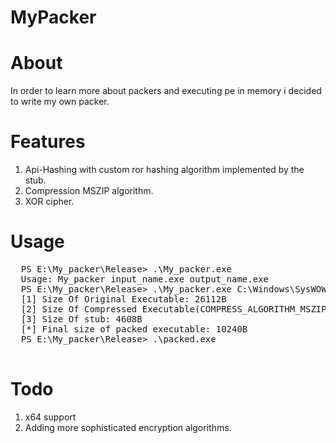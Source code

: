 # MyPacker

# About
In order to learn more about packers and executing pe in memory i decided to write my own packer.

# Features
  1. Api-Hashing with custom ror hashing algorithm implemented by the stub.
  2. Compression MSZIP algorithm.
  3. XOR cipher.
  
# Usage
 <pre>
  PS E:\My_packer\Release> .\My_packer.exe
  Usage: My_packer input_name.exe output_name.exe
  PS E:\My_packer\Release> .\My_packer.exe C:\Windows\SysWOW64\calc.exe packed.exe
  [1] Size Of Original Executable: 26112B
  [2] Size Of Compressed Executable(COMPRESS_ALGORITHM_MSZIP): 5691B
  [3] Size Of stub: 4608B
  [*] Final size of packed executable: 10240B
  PS E:\My_packer\Release> .\packed.exe
 </pre>
 
 # Todo
   1. x64 support
   2. Adding more sophisticated encryption algorithms.
